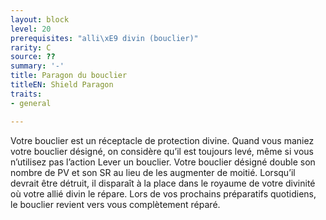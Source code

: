 ```yaml
---
layout: block
level: 20
prerequisites: "alli\xE9 divin (bouclier)"
rarity: C
source: ??
summary: '-'
title: Paragon du bouclier
titleEN: Shield Paragon
traits:
- general

---
```


<p>Votre bouclier est un réceptacle de protection divine. Quand vous maniez votre bouclier désigné, on considère qu’il est toujours levé, même si vous n’utilisez pas l’action Lever un bouclier. Votre bouclier désigné double son nombre de PV et son SR au lieu de les augmenter de moitié. Lorsqu’il devrait être détruit, il disparaît à la place dans le royaume de votre divinité où votre allié divin le répare. Lors de vos prochains préparatifs quotidiens, le bouclier revient vers vous complètement réparé.</p>